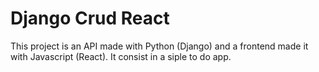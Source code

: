 # Django Crud React

This project is an API made with Python (Django) and a frontend made it with Javascript (React). It consist in a siple to do app.
